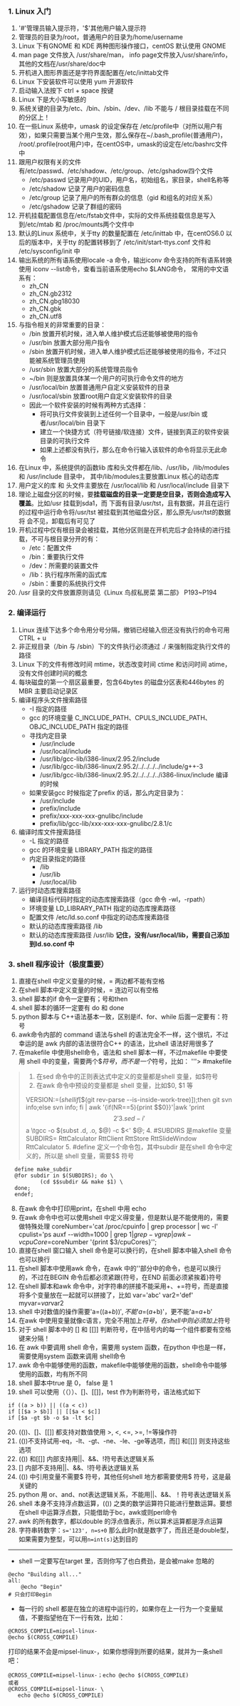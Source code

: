 ### 1. Linux 入门
1. '#'管理员输入提示符，'$'其他用户输入提示符
2. 管理员的目录为/root，普通用户的目录为/home/username
3. Linux 下有GNOME 和 KDE 两种图形操作接口，centOS 默认使用 GNOME
4. man page 文件放入 /usr/share/man， info page文件放入/usr/share/info，其他的文档在/usr/share/doc中
5. 开机进入图形界面还是字符界面配置在/etc/inittab文件
6. Linux 下安装软件可以使用 yum 开源软件
7. 启动输入法按下 ctrl + space 按键
8. Linux 下是大小写敏感的
9. 系统关键的目录为/etc、/bin、/sbin、/dev、/lib 不能与 / 根目录挂载在不同的分区上！
10. 在一些Linux 系统中，umask 的设定保存在 /etc/profile中（对所以用户有效），如果只需要当某个用户生效，那么保存在~/.bash_profile(普通用户)，
/root/.profile(root用户)中，在centOS中，umask的设定在/etc/bashrc文件中
11. 跟用户权限有关的文件有/etc/passwd、/etc/shadow、/etc/group、/etc/gshadow四个文件
    * /etc/passwd 记录用户的UID，用户名，初始组名，家目录，shell名称等
    * /etc/shadow 记录了用户的密码信息
    * /etc/group 记录了用户的所有群众的信息（gid 和组名的对应关系）
    * /etc/gshadow 记录了群组的密码
12. 开机挂载配置信息在/etc/fstab文件中，实际的文件系统挂载信息是写入到/etc/mtab 和 /proc/mounts两个文件中
13. 默认的Linux 系统中，关于tty 的数量配置在 /etc/inittab 中，在centOS6.0 以后的版本中，关于tty 的配置转移到了
/etc/init/start-ttys.conf 文件和 /etc/sysconfig/init 中
14. 输出系统的所有语系使用locale -a 命令，输出iconv 命令支持的所有语系转换使用 iconv --list命令，查看当前语系使用echo $LANG命令，
常用的中文语系有：
    * zh_CN
    * zh_CN.gb2312
    * zh_CN.gbg18030
    * zh_CN.gbk
    * zh_CN.utf8
15. 与指令相关的非常重要的目录：
    * /bin 放置开机时候，进入单人维护模式后还能够被使用的指令
    * /usr/bin 放置大部分用户指令
    * /sbin 放置开机时候，进入单人维护模式后还能够被使用的指令，不过只能被系统管理员使用
    * /usr/sbin 放置大部分的系统管理员指令
    * ~/bin 则是放置具体某一个用户的可执行命令文件的地方
    * /usr/local/bin 放置普通用户自定义安装软件的目录
    * /usr/local/sbin 放置root用户自定义安装软件的目录
    * 因此一个软件安装的时候有两种方式选择：
        * 将可执行文件安装到上述任何一个目录中，一般是/usr/bin 或者/usr/local/bin 目录下
        * 建立一个快捷方式（符号链接/软连接）文件，链接到真正的软件安装目录的可执行文件
        * 如果上述都没有执行，那么在命令行输入该软件的命令将显示无此命令
16. 在Linux 中，系统提供的函数lib 库和头文件都在/lib、/usr/lib，/lib/modules 和 /usr/include 目录中，
其中/lib/modules主要放置Linux 核心的动态库
17. 用户定义的库 和 头文件主要放在 /usr/local/lib 和 /usr/local/include 目录下
18. 理论上磁盘分区的时候，要**挂载磁盘的目录一定要是空目录，否则会造成写入覆盖**。比如/usr 挂载到sda1，而
下面有目录/usr/tst，且有数据，并且在运行的过程中运行命令将/usr/tst 被挂载到其他磁盘分区，那么原先/usr/tst的数据将
会不见，卸载后有可见了
19. 开机过程中仅有根目录会被挂载，其他分区则是在开机完后才会持续的进行挂载，不可与根目录分开的有：
    * /etc：配置文件
    * /bin：重要执行文件
    * /dev：所需要的装置文件
    * /lib：执行程序所需的函式库
    * /sbin：重要的系统执行文件
20. /usr 目录的文件放置原则请见《Linux 鸟叔私房菜 第二部》 P193~P194

### 2. 编译运行
1. Linux 连续下达多个命令用分号分隔，撤销已经输入但还没有执行的命令可用 CTRL + u
2. 非正规目录（/bin 与 /sbin）下的文件执行必须通过 ./ 来强制指定执行文件的路径
3. Linux 下的文件有修改时间 mtime，状态改变时间 ctime 和访问时间 atime，没有文件创建时间的概念
4. 每块磁盘的第一个扇区最重要，包含64bytes 的磁盘分区表和446bytes 的MBR 主要启动记录区
5. 编译程序头文件搜索路径
    * -I 指定的路径
    * gcc 的环境变量 C_INCLUDE_PATH、CPULS_INCLUDE_PATH、OBJC_INCLUDE_PATH 指定的路径
    * 寻找内定目录
        * /usr/include
        * /usr/local/include
        * /usr/lib/gcc-lib/i386-linux/2.95.2/include
        * /usr/lib/gcc-lib/i386-linux/2.95.2/../../../../include/g++-3
        * /usr/lib/gcc-lib/i386-linux/2.95.2/../../../../i386-linux/include 编译的时候
    * 如果安装gcc 时候指定了prefix 的话，那么内定目录为：
        * /usr/include
        * prefix/include
        * prefix/xxx-xxx-xxx-gnulibc/include
        * prefix/lib/gcc-lib/xxx-xxx-xxx-gnulibc/2.8.1/c
 6. 编译时库文件搜索路径
    * -L 指定的路径
    * gcc 的环境变量 LIBRARY_PATH 指定的路径
    * 内定目录指定的路径
        * /lib
        * /usr/lib
        * /usr/local/lib
7. 运行时动态库搜索路径
    * 编译目标代码时指定的动态库搜索路径（gcc 命令 -wl，-rpath）
    * 环境变量 LD_LIBRARY_PATH 指定的动态库搜素路径
    * 配置文件 /etc/ld.so.conf 中指定的动态库搜素路径
    * 默认的动态库搜索路径 /lib
    * 默认的动态库搜索路径 /usr/lib
    **记住，没有/usr/local/lib，需要自己添加到ld.so.conf 中**
   
### 3. shell 程序设计（极度重要）
1. 直接在shell 中定义变量的时候，= 两边都不能有空格
2. 在shell 脚本中定义变量的时候，= 连边可以有空格
3. shell 脚本的if 命令一定要有；号和then
4. shell 脚本的循环一定要有 do 和 done
5. python 脚本与 C++语法基本一致，区别是if、for、while 后面一定要有：符号
6. awk命令内部的 command 语法与shell 的语法完全不一样，这个很坑，不过幸运的是 awk 内部的语法很符合C++ 的语法，比shell 语法好用很多了
7. 在makefile 中使用shell命令，语法和 shell 脚本一样，不过makefile 中要使用 shell 中的变量，需要两个$$符号，而不是一个$符号，比如：
'''> #makefile
>
>1. 在sed 命令中的正则表达式中定义的变量都是shell 变量，如$符号
>2. 在awk 命令中预设的变量都是 shell 变量，比如$0, $1 等
>
> VERSION:=$(shell if [$$(git rev-parse --is-inside-work-tree)]);then git svn info;else svn info; fi | awk '{if(NR==5){print $$0}}'|awk 'print $$2'
>3. sed -i '$$a \\tgcc -o $(subst .d, .o, $@) -c $<' $@;
>4. #SUBDIRS 是makefile 变量
> SUBDIRS= RttCalculator RttClient RttStore RttSlideWindow RttCalculator
>5. #define 定义一个命令包，其中subdir 是在shell 命令中定义的，所以是 shell 变量，需要$$ 符号
 ```  
   define make_subdir
   @for subdir in $(SUBDIRS); do \
           (cd $$subdir && make $1) \
   done;
   endef;
```

8. 在awk 命令中打印用print，在shell 中用 echo
9. 在awk 命令中也可以使用shell 中定义得变量，但是默认是不能使用的，需要做特殊处理
   coreNumber='cat /proc/cpuinfo | grep processor | wc -l'
   cpulist='ps auxf --width=1000 | grep $1 | grep -v grep | awk -v cpuCore=$coreNumber '{print $3/cpuCores}'';
10. 直接在shell 窗口输入 shell 命令是可以换行的，在shell 脚本中输入shell 命令也可以换行
11. 在shell 脚本中使用awk 命令，在awk 中的''部分中的命令，也是可以换行的，不过在BEGIN 命令后都必须紧跟{符号，在END 前面必须紧挨着}符号
12. 在shell 脚本和awk 命令中，对字符串的拼接不能采用+、+=符号，而是直接将多个变量放在一起就可以拼接了，比如
   var='abc'
   var2='def'
   myvar=$var$var2
13. shell 中对数值的操作需要'a=$(($a+$b))',不能'a=$($a+$b)'，更不能'a=$a+$b'
14. 在awk 中使用变量就像c语言，完全不用加上$符号，在shell 中则必须加上$符号
15. 对于 shell 脚本中的 [] 和 [[]] 判断符号，在中括号内的每一个组件都要有空格键来分隔！
16. 在 awk 中要调用 shell 命令，需要用 system 函数，在python 中也是一样，需要使用system 函数来调用 shell命令
17. awk 命令中能够使用的函数，makefile中能够使用的函数，shell命令中能够使用的函数，均有所不同
18. shell 脚本中true 是 0， false 是 1
19. shell 可以使用（（））、[]、[[]]，test 作为判断符号，语法格式如下
```
if ((a > b)) || ((a < c))
if [[$a > $b]] || [[$a < $c]]
if [$a -gt $b -o $a -lt $c]
```
20. (())、[]、[[]] 都支持对数值使用 >, <, <=, >=, !=等操作符
21. (())不支持试用-eq，-lt、-gt、-ne、-le、-ge等选项，而[] 和[[]] 则支持这些选项
22. (()) 和[[]] 内部支持用||、&&、!符号表达逻辑关系
23. [] 内部不支持用||、&&、!符号表达逻辑关系
24. (()) 中引用变量不需要$ 符号，其他任何shell 地方都需要使用$ 符号，这是最关键的
25. python 用 or、and、not表达逻辑关系，不能用||、&&、！符号表达逻辑关系
26. shell 本身不支持浮点数运算，(()) 之类的数学运算符只能进行整数运算。要想在shell 中运算浮点数，只能借助于bc，awk或则perl命令
27. awk 的所有数字，都以double 的浮点值表示，所以算术运算都是浮点运算
28. 字符串转数字：`s='123', n=s+0` 那么此时n就是数字了，而且还是double型，如果需要为整型，可以用`n=int(s)`达到目的
------------------------------------
* shell 一定要写在target 里，否则你写了也白费劲，是会被make 忽略的
```
@echo "Building all..."
all:
    @echo "Begin"
# 只会打印Begin
```
* 每一行的 shell 都是在独立的进程中运行的，如果你在上一行为一个变量赋值，不要指望他在下一行有效，比如：
```
@CROSS_COMPILE=mipsel-linux-
@echo $(CROSS_COMPILE)
```
打印的结果不会是mipsel-linux-，如果你想得到所要的结果，就并为一条shell 吧：
```
@CROSS_COMPILE=mipsel-linux-；echo @echo $(CROSS_COMPILE)
或者
@CROSS_COMPILE=mipsel-linux- \
   echo @echo $(CROSS_COMPILE)
```




